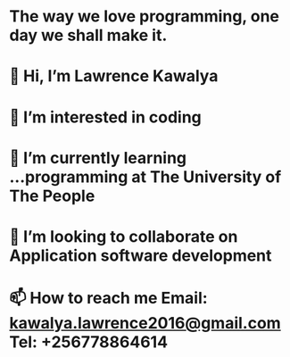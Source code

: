 # The way we love programming, one day we shall make it.
# 👋 Hi, I’m Lawrence Kawalya
# 👀 I’m interested in coding 
# 🌱 I’m currently learning ...programming at The University of The People 
# 💞️ I’m looking to collaborate on Application software development 
# 📫 How to reach me Email: kawalya.lawrence2016@gmail.com Tel: +256778864614

<!---
Lawrencekawalya/Lawrencekawalya is a ✨ special ✨ repository because its `README.md` (this file) appears on your GitHub profile.
You can click the Preview link to take a look at your changes.
--->
